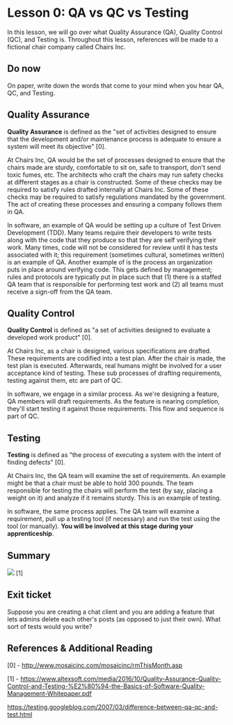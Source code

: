 # Lesson 0: QA vs QC vs Testing

In this lesson, we will go over what Quality Assurance (QA), Quality Control (QC), and Testing is. Throughout this lesson, references will be made to a fictional chair company called Chairs Inc.

## Do now

On paper, write down the words that come to your mind when you hear QA, QC, and Testing.

## Quality Assurance

**Quality Assurance** is defined as the "set of activities designed to ensure that the development and/or maintenance process is adequate to ensure a system will meet its objective" [0].

At Chairs Inc, QA would be the set of processes designed to ensure that the chairs made are sturdy, comfortable to sit on, safe to transport, don't send toxic fumes, etc. The architects who craft the chairs may run safety checks at different stages as a chair is constructed. Some of these checks may be required to satisfy rules drafted internally at Chairs Inc. Some of these checks may be required to satisfy regulations mandated by the government. The act of creating these processes and ensuring a company follows them in QA.

In software, an example of QA would be setting up a culture of Test Driven Development (TDD). Many teams require their developers to write tests along with the code that they produce so that they are self verifying their work. Many times, code will not be considered for review until it has tests associated with it; this requirement (sometimes cultural, sometimes written) is an example of QA. Another example of is the process an organization puts in place around verifying code. This gets defined by management; rules and protocols are typically put in place such that (1) there is a staffed QA team that is responsible for performing test work and (2) all teams must receive a sign-off from the QA team.

## Quality Control

**Quality Control** is defined as "a set of activities designed to evaluate a developed work product" [0].

At Chairs Inc, as a chair is designed, various specifications are drafted. These requirements are codified into a test plan. After the chair is made, the test plan is executed. Afterwards, real humans might be involved for a user acceptance kind of testing. These sub processes of drafting requirements, testing against them, etc are part of QC.

In software, we engage in a similar process. As we're designing a feature, QA members will draft requirements. As the feature is nearing completion, they'll start testing it against those requirements. This flow and sequence is part of QC.

## Testing

**Testing** is defined as "the process of executing a system with the intent of finding defects" [0].

At Chairs Inc, the QA team will examine the set of requirements. An example might be that a chair must be able to hold 300 pounds. The team responsible for testing the chairs will perform the test (by say, placing a weight on it) and analyze if it remains sturdy. This is an example of testing.

In software, the same process applies. The QA team will examine a requirement, pull up a testing tool (if necessary) and run the test using the tool (or manually). **You will be involved at this stage during your apprenticeship**.

## Summary

<img src='https://i.imgur.com/VLK09As.png'/> [1]


## Exit ticket

Suppose you are creating a chat client and you are adding a feature that lets admins delete each other's posts (as opposed to just their own). What sort of tests would you write?

## References & Additional Reading

[0] - http://www.mosaicinc.com/mosaicinc/rmThisMonth.asp

[1] - https://www.altexsoft.com/media/2016/10/Quality-Assurance-Quality-Control-and-Testing-%E2%80%94-the-Basics-of-Software-Quality-Management-Whitepaper.pdf

https://testing.googleblog.com/2007/03/difference-between-qa-qc-and-test.html